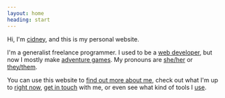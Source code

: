```yaml
---
layout: home
heading: start
---
```


Hi, I'm <a class="h-card" rel="me" href="{{ site.url }}">cidney</a>, and this is my personal website. 

I'm a generalist freelance programmer. I used to be a [web developer](/web), but now I mostly make [adventure games](/games). My pronouns are <a href="https://pronoun.is/she" target="_blank">she/her</a> or <a href="https://pronoun.is/she" target="_blank">they/them</a>.

You can use this website to <a href="{{ site.url }}/about">find out more about me</a>, check out what I'm up to <a href="{{ site.url }}/now">right now</a>, <a href="{{ site.url }}/contact/">get in touch</a> with me, or even see what kind of tools I <a href="{{ site.url}}/uses">use</a>.

